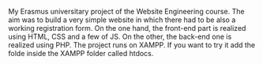My Erasmus universitary project of the Website Engineering course. 
The aim was to build a very simple website in which there had to be also a working registration form.
On the one hand, the front-end part is realized using HTML, CSS and a few of JS.
On the other, the back-end one is realized using PHP.
The project runs on XAMPP.
If you want to try it add the folde inside the XAMPP folder called htdocs.
